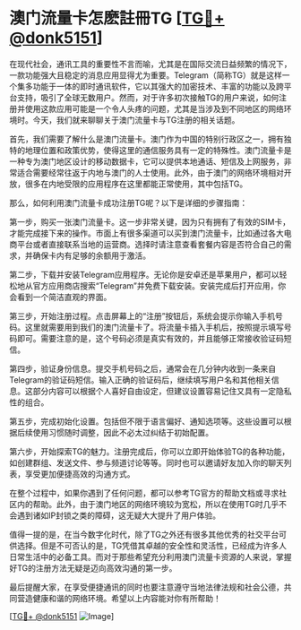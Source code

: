 # 澳门流量卡怎麽註冊TG [[TG💪+ @donk5151](https://t.me/s/donk5151)]

在现代社会，通讯工具的重要性不言而喻，尤其是在国际交流日益频繁的情况下，一款功能强大且稳定的消息应用显得尤为重要。Telegram（简称TG）就是这样一个集多功能于一体的即时通讯软件，它以其强大的加密技术、丰富的功能以及跨平台支持，吸引了全球无数用户。然而，对于许多初次接触TG的用户来说，如何注册并使用这款应用可能是一个令人头疼的问题，尤其是当涉及到不同地区的网络环境时。今天，我们就来聊聊关于澳门流量卡与TG注册的相关话题。

首先，我们需要了解什么是澳门流量卡。澳门作为中国的特别行政区之一，拥有独特的地理位置和政策优势，使得这里的通信服务具有一定的特殊性。澳门流量卡是一种专为澳门地区设计的移动数据卡，它可以提供本地通话、短信及上网服务，非常适合需要经常往返于内地与澳门的人士使用。此外，由于澳门的网络环境相对开放，很多在内地受限的应用程序在这里都能正常使用，其中包括TG。

那么，如何利用澳门流量卡成功注册TG呢？以下是详细的步骤指南：

第一步，购买一张澳门流量卡。这一步非常关键，因为只有拥有了有效的SIM卡，才能完成接下来的操作。市面上有很多渠道可以买到澳门流量卡，比如通过各大电商平台或者直接联系当地的运营商。选择时请注意查看套餐内容是否符合自己的需求，并确保卡内有足够的余额用于激活。

第二步，下载并安装Telegram应用程序。无论你是安卓还是苹果用户，都可以轻松地从官方应用商店搜索“Telegram”并免费下载安装。安装完成后打开应用，你会看到一个简洁直观的界面。

第三步，开始注册过程。点击屏幕上的“注册”按钮后，系统会提示你输入手机号码。这里就需要用到我们的澳门流量卡了。将流量卡插入手机后，按照提示填写号码即可。需要注意的是，这个号码必须是真实有效的，并且能够正常接收验证码短信。

第四步，验证身份信息。提交手机号码之后，通常会在几分钟内收到一条来自Telegram的验证码短信。输入正确的验证码后，继续填写用户名和其他相关信息。这部分内容可以根据个人喜好自由设定，但建议设置容易记住又具有一定隐私性的组合。

第五步，完成初始化设置。包括但不限于语言偏好、通知选项等。这些设置可以根据后续使用习惯随时调整，因此不必太过纠结于初始配置。

第六步，开始探索TG的魅力。注册完成后，你可以立即开始体验TG的各种功能，如创建群组、发送文件、参与频道讨论等等。同时也可以邀请好友加入你的聊天列表，享受更加便捷高效的沟通方式。

在整个过程中，如果你遇到了任何问题，都可以参考TG官方的帮助文档或寻求社区内的帮助。此外，由于澳门地区的网络环境较为宽松，所以在使用TG时几乎不会遇到诸如IP封锁之类的障碍，这无疑大大提升了用户体验。

值得一提的是，在当今数字化时代，除了TG之外还有很多其他优秀的社交平台可供选择。但是不可否认的是，TG凭借其卓越的安全性和灵活性，已经成为许多人日常生活中的必备工具。而对于那些希望充分利用澳门流量卡资源的人来说，掌握好TG的注册方法无疑是迈向高效沟通的第一步。

最后提醒大家，在享受便捷通讯的同时也要注意遵守当地法律法规和社会公德，共同营造健康和谐的网络环境。希望以上内容能对你有所帮助！

[[TG💪+ @donk5151](https://t.me/s/donk5151) ![Image](https://i.postimg.cc/rwNCRYN7/Snipaste-2025-04-30-17-27-05.png)]